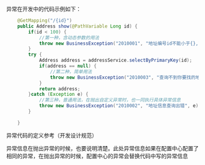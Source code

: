 异常在开发中的代码示例如下：
```java
	@GetMapping("/{id}")
	public Address show(@PathVariable Long id) {
		if(id < 100) {
			//第一种，含动态参数的用法
			throw new BusinessException("2010001", "地址编号id不能小于{},而你传了{}", null, 100, id);
		}
		try {
			Address address = addressService.selectByPrimaryKey(id);
			if(address == null) {
				//第二种，简单用法
				throw new BusinessException("2010003", "查询不到你要找的地址数据");
			}
			return address;
		}catch (Exception e) {
			//第三种，普通用法，在抛出自定义异常时，也一同执行具体异常信息
			throw new BusinessException("2010002", "地址信息查询出错", e);
		}
		
	}
```

异常代码的定义参考（开发设计规范）

异常信息在抛出异常的时候，也要说明清楚。此处异常信息如果在配置中心配置了相同的异常，在抛出异常的时候，配置中心的异常会替换代码中写的异常信息